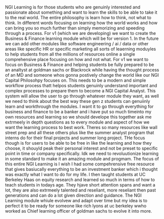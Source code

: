 NGI Learning is for those students who are genuinly interested and passionate about something and want to learn the skills to be able to take it to the real world. 
The entire philosophy is learn how to think, not what to think. In different words focusing on learning how the world works and how can bring you so much further than simply memorizing and speeding through a process. For v1 (which we are developing) we want to create the Business & Finance learning module which will be for version 1. In the future we can add other modules like software engineering / ai / data or other areas like specific HR or specific marketing all sorts of leaerning moduyles to help students from all the millions of resources online a single comprehensive place focusing on how and not what. For v1 we want to focus on Business & Finance and helping students be fully prepared to  be an analtyst at goldman sachs or Blackrock while having the thought process of an MD and someone whos gonna postively change the world like our NGI Capital Philosohpy focuses on. This needs to be a modern and simple workflow process thatt helpos students genuinly understand important and complex processes to prepare them to become a NGI Capital Analyst. This system will allow the user to go through whatever module they want, as well we need to think about the best way these gen z students can genuiinly learn and workthrough the modules. I want it to go through everything for business and finance to be a banker and i have put so much timeinto my own resources and learning so we should develope this together ask me extrmeely in depth questions as to every module and aspect of how we want the learning process to best work. Theres so many resources like wall street prep and all these others plus like the summer analyst program that interns do for their final projects and summer long project. THe focus though is for users to be able to be free in like the learning and how they choose, it shouyld peak their personal interest and not be preset to specific point in time or company specifically. Idk we need to revoluutionize learning in some standard to make it an amazing module and progmam. 
The focus of this entire NGI Learning is I wish I had some compehrensive free resource that gives basiucally everything to be an investment banker which i thought was exactly what I want to do for my life. I then taught students at UC Berkeley Haas on equity research and learned so much in terms of how to teach students in todays age. They hjave short attention spans and want a lot, they are also extrmeely talented and reseliant, more reseliant then past generations and can do a lot given direction and guidance. The NGI Learning module whiule evolvew and adapt over time but my idea is to perfect it to be ready for someone like rich lyons at uc berkeley wwho worked as Chief learning officer of goldman sachs to evolve it into more. 